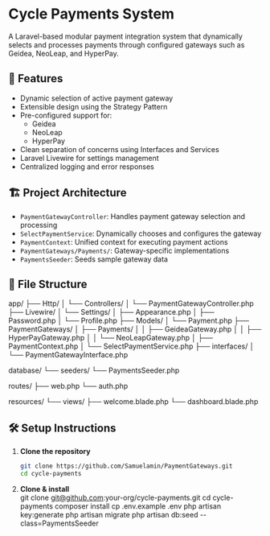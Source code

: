 # Cycle Payments System

A Laravel-based modular payment integration system that dynamically selects and processes payments through configured gateways such as Geidea, NeoLeap, and HyperPay.

## 🚀 Features

- Dynamic selection of active payment gateway
- Extensible design using the Strategy Pattern
- Pre-configured support for:
  - Geidea
  - NeoLeap
  - HyperPay
- Clean separation of concerns using Interfaces and Services
- Laravel Livewire for settings management
- Centralized logging and error responses

## 🏗️ Project Architecture

- `PaymentGatewayController`: Handles payment gateway selection and processing
- `SelectPaymentService`: Dynamically chooses and configures the gateway
- `PaymentContext`: Unified context for executing payment actions
- `PaymentGateways/Payments/`: Gateway-specific implementations
- `PaymentsSeeder`: Seeds sample gateway data

## 📂 File Structure

app/
├── Http/
│ └── Controllers/
│ └── PaymentGatewayController.php
├── Livewire/
│ └── Settings/
│ ├── Appearance.php
│ ├── Password.php
│ └── Profile.php
├── Models/
│ └── Payment.php
├── PaymentGateways/
│ ├── Payments/
│ │ ├── GeideaGateway.php
│ │ ├── HyperPayGateway.php
│ │ └── NeoLeapGateway.php
│ ├── PaymentContext.php
│ └── SelectPaymentService.php
├── interfaces/
│ └── PaymentGatewayInterface.php

database/
└── seeders/
└── PaymentsSeeder.php

routes/
├── web.php
└── auth.php

resources/
└── views/
├── welcome.blade.php
└── dashboard.blade.php

## 🛠️ Setup Instructions

1. **Clone the repository**
   ```bash
   git clone https://github.com/Samuelamin/PaymentGateways.git
   cd cycle-payments
2. **Clone & install**  
   git clone git@github.com:your-org/cycle-payments.git
   cd cycle-payments
   composer install
   cp .env.example .env
   php artisan key:generate
   php artisan migrate
   php artisan db:seed --class=PaymentsSeeder

